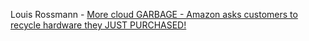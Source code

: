 Louis Rossmann - [More cloud GARBAGE - Amazon asks customers to recycle hardware they JUST PURCHASED!](https://youtu.be/61KcJPFCcWU)
